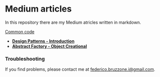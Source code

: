# Medium articles

In this repository there are my Medium atricles written in markdown.

[Common code](https://github.com/FedericoBruzzone/medium/tree/main/commoncode)

- [**Design Patterns - Introduction**](https://github.com/FedericoBruzzone/medium/tree/main/Design%20Patterns%20%E2%80%8A-%E2%80%8A%20Introduction) 
- [**Abstract Factory - Object Creational**](https://github.com/FedericoBruzzone/medium/tree/main/Abstract%20Factory%20-%20Object%20Creational)


### Troubleshooting
If you find problems, please contact me at federico.bruzzone.i@gmail.com.

